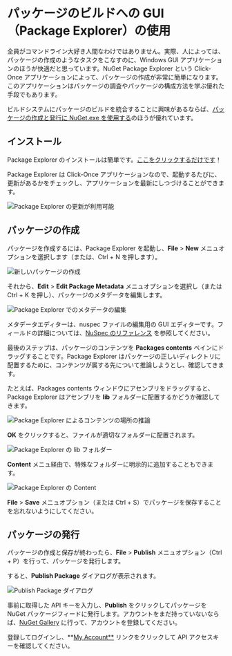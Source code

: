 ﻿<!-- 10 24 05:55:09 2011 18c624d00d31e023241ae8e94fe4531f9d1c1e6d -->
# パッケージのビルドへの GUI（Package Explorer）の使用

全員がコマンドライン大好き人間なわけではありません。実際、人によっては、パッケージの作成のようなタスクをこなすのに、Windows GUI アプリケーションのほうが快適だと思っています。NuGet Package Explorer という Click-Once アプリケーションによって、パッケージの作成が非常に簡単になります。このアプリケーションはパッケージの調査やパッケージの構成方法を学ぶ優れた手段でもあります。

ビルドシステムにパッケージのビルドを統合することに興味があるならば、[パッケージの作成と発行に NuGet.exe を使用する](~/docs/creating-packages/Creating-and-Publishing-a-Package)のほうが優れています。

## インストール

Package Explorer のインストールは簡単です。[ここをクリックするだけです](http://nuget.codeplex.com/releases/59864/clickOnce/NuGetPackageExplorer.application)！

Package Explorer は Click-Once アプリケーションなので、起動するたびに、更新があるかをチェックし、アプリケーションを最新にしつづけることができます。

![Package Explorer の更新が利用可能](images/package-explorer-update-available.png)

## パッケージの作成

パッケージを作成するには、Package Explorer を起動し、**File** > **New** メニュオプションを選択します（または、Ctrl + N を押します）。

![新しいパッケージの作成](images/package-explorer-file-new.png)

それから、**Edit** > **Edit Package Metadata** メニュオプションを選択し（または Ctrl + K を押し）、パッケージのメタデータを編集します。

![Package Explorer でのメタデータの編集](images/package-explorer-metadata.png)

メタデータエディターは、nuspec ファイルの編集用の GUI エディターです。フィールドの詳細については、[NuSpec のリファレンス](~/docs/reference/nuspec-reference) を参照してください。

最後のステップは、パッケージのコンテンツを **Packages contents** ペインにドラッグすることです。Package Explorer はパッケージの正しいディレクトリに配置するために、コンテンツが属する先について推論しようとし、確認してきます。

たとえば、Packages contents ウィンドウにアセンブリをドラッグすると、Package Explorer はアセンブリを **lib** フォルダーに配置するかどうか確認してきます。

![Package Explorer によるコンテンツの場所の推論](images/package-explorer-content-inference.png)

**OK** をクリックすると、ファイルが適切なフォルダーに配置されます。

![Package Explorer の lib フォルダー](images/package-explorer-lib-folder.png)

**Content** メニュ経由で、特殊なフォルダーに明示的に追加することもできます。

![Package Explorer の Content](images/package-explorer-content.png)

**File** > **Save** メニュオプション（または Ctrl + S）でパッケージを保存することを忘れないようにしてください。

## パッケージの発行

パッケージの作成と保存が終わったら、**File** > **Publish** メニュオプション（Ctrl + P）を行って、パッケージを発行します。

すると、**Publish Package** ダイアログが表示されます。

![Publish Package ダイアログ](images/package-explorer-publish.png)

事前に取得した API キーを入力し、**Publish** をクリックしてパッケージを NuGet パッケージフィードに発行します。アカウントをまだ持っていないならば、[NuGet Gallery](http://nuget.org/) に行って、アカウントを登録してください。

登録してログインし、**[My Account**](http://nuget.org/Contribute/MyAccount) リンクをクリックして API アクセスキーを確認してください。
